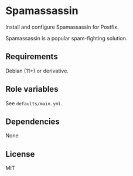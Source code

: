 Spamassassin
============

Install and configure Spamassassin for Postfix.

Spamassassin is a popular spam-fighting solution.

Requirements
------------

Debian (11+) or derivative.

Role variables
--------------

See `defaults/main.yml`.

Dependencies
------------

None

License
-------

MIT
